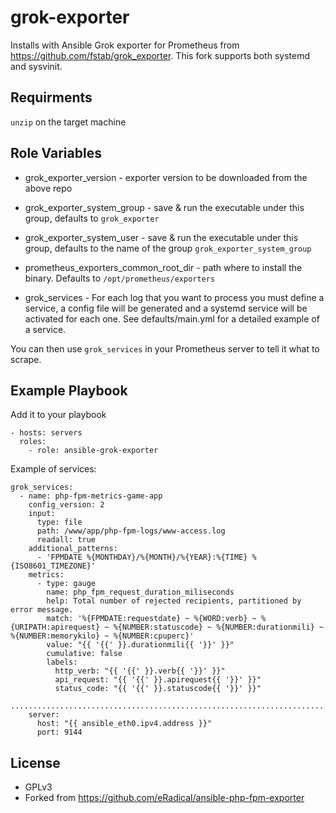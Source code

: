 grok-exporter
=========

Installs with Ansible Grok exporter for Prometheus from https://github.com/fstab/grok_exporter. This fork supports both systemd and sysvinit.

Requirments
--------------

`unzip` on the target machine

Role Variables
--------------

- grok_exporter_version - exporter version to be downloaded from the above repo

- grok_exporter_system_group - save & run the executable under this group, defaults to `grok_exporter`
- grok_exporter_system_user - save & run the executable under this group, defaults to the name of the group `grok_exporter_system_group`
- prometheus_exporters_common_root_dir - path where to install the binary. Defaults to `/opt/prometheus/exporters`

- grok_services - For each log that you want to process you must define a service, a config file will be generated and a systemd service will be activated for each one. See defaults/main.yml for a detailed example of a service.

You can then use `grok_services` in your Prometheus server to tell it what to scrape.

Example Playbook
----------------

Add it to your playbook
```
- hosts: servers
  roles:
    - role: ansible-grok-exporter
```

Example of services:
```
grok_services:
  - name: php-fpm-metrics-game-app
    config_version: 2
    input:
      type: file
      path: /www/app/php-fpm-logs/www-access.log
      readall: true
    additional_patterns:
      - 'FPMDATE %{MONTHDAY}/%{MONTH}/%{YEAR}:%{TIME} %{ISO8601_TIMEZONE}'
    metrics:
      - type: gauge
        name: php_fpm_request_duration_miliseconds
        help: Total number of rejected recipients, partitioned by error message.
        match: '%{FPMDATE:requestdate} ~ %{WORD:verb} ~ %{URIPATH:apirequest} ~ %{NUMBER:statuscode} ~ %{NUMBER:durationmili} ~ %{NUMBER:memorykilo} ~ %{NUMBER:cpuperc}'
        value: "{{ '{{' }}.durationmili{{ '}}' }}"
        cumulative: false
        labels:
          http_verb: "{{ '{{' }}.verb{{ '}}' }}"
          api_request: "{{ '{{' }}.apirequest{{ '}}' }}"
          status_code: "{{ '{{' }}.statuscode{{ '}}' }}"
      ..........................................................................
    server:
      host: "{{ ansible_eth0.ipv4.address }}"
      port: 9144
```

License
-------

- GPLv3
- Forked from https://github.com/eRadical/ansible-php-fpm-exporter
